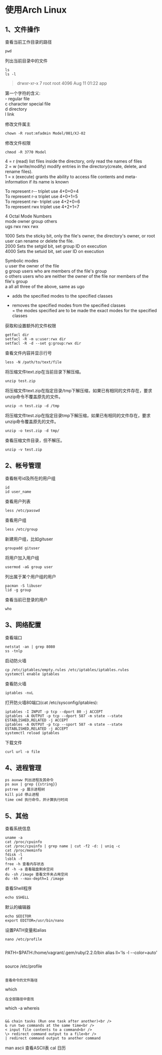 # 使用Arch Linux

## 1、文件操作

查看当前工作目录的路径
```
pwd
```

列出当前目录中的文件
```
ls
ls -l
```

> drwxr-xr-x 7 root root 4096 Aug 11 01:22 app

第一个字符的含义:<br />
\- regular file<br />
c character special file<br />
d directory<br />
l link<br />

修改文件属主
```
chown -R root:mfadmin Model/001/XJ-02
```

修改文件权限
```
chmod -R 3770 Model
```

4 = r (read)           list files inside the directory, only read the names of files<br />
2 = w (write/modify)   modify entries in the directory(create, delete, and rename files).<br />
1 = x (execute)        grants the ability to access file contents and meta-information if its name is known

To represent r-- triplet use 4+0+0=4<br />
To represent r-x triplet use 4+0+1=5<br />
To represent rw- triplet use 4+2+0=6<br />
To represent rwx triplet use 4+2+1=7

4 Octal Mode Numbers<br />
mode owner group others<br />
ugs  rwx   rwx   rwx

1000  Sets the sticky bit, only the file's owner, the directory's owner, or root user can rename or delete the file.<br />
2000  Sets the setgid bit, set group ID on execution<br />
4000  Sets the setuid bit, set user ID on execution

Symbolic modes<br />
u user  the owner of the file<br />
g group users who are members of the file's group<br />
o others  users who are neither the owner of the file nor members of the file's group<br />
a all     all three of the above, same as ugo

+ adds the specified modes to the specified classes<br />
- removes the specified modes from the specified classes<br />
= the modes specified are to be made the exact modes for the specified classes

获取和设置额外的文件权限
```
getfacl dir
setfacl -R -m u:user:rwx dir
setfacl -R -d --set g:group:rwx dir
```

查看文件内容并显示行号
```
less -N /path/to/text/file
```

将压缩文件text.zip在当前目录下解压缩。
```
unzip test.zip
```

将压缩文件text.zip在指定目录/tmp下解压缩，如果已有相同的文件存在，要求unzip命令不覆盖原先的文件。
```
unzip -n test.zip -d /tmp
```

将压缩文件test.zip在指定目录tmp下解压缩，如果已有相同的文件存在，要求unzip命令覆盖原先的文件。
```
unzip -o test.zip -d tmp/
```

查看压缩文件目录，但不解压。
```
unzip -v test.zip
```

## 2、帐号管理

查看帐号id及所在的用户组
```
id
id user_name
```

查看用户列表
```
less /etc/passwd
```

查看用户组
```
less /etc/group
```

新建用户组，比如gituser
```
groupadd gituser
```

将用户加入用户组
```
usermod -aG group user
```

列出属于某个用户组的用户
```
pacman -S libuser
lid -g group
```

查看当前已登录的用户
```
who
```

## 3、网络配置

查看端口
```
netstat -an | grep 8080
ss -tnlp
```

启动防火墙
```
cp /etc/iptables/empty.rules /etc/iptables/iptables.rules
systemctl enable iptables
```

查看防火墙
```
iptables -nvL
```
打开防火墙80端口(cat /etc/sysconfig/iptables):
```
iptables -I INPUT -p tcp --dport 80 -j ACCEPT
iptables -A OUTPUT -p tcp --dport 587 -m state --state ESTABLISHED,RELATED -j ACCEPT
iptables -A OUTPUT -p tcp --sport 587 -m state --state ESTABLISHED,RELATED -j ACCEPT
systemctl reload iptables
```

下载文件
```
curl url -o file
```

## 4、进程管理
```
ps auxww 列出进程及其命令
ps aux | grep {{string}}
pstree -p 展示进程树
kill pid 停止进程
time cmd 执行命令，并计算执行时间
```


## 5、其他

查看系统信息
```
uname -a
cat /proc/cpuinfo
cat /proc/cpuinfo | grep name | cut -f2 -d: | uniq -c
cat /proc/meminfo
fdisk -l
lsblk -f
free -h 查看内存状态
df -h -a 查看磁盘剩余空间
du -sh /image 查看文件夹占用空间
du -kh --max-depth=1 /image
```

查看Shell程序
```
echo $SHELL
```

默认的编辑器
```
echo $EDITOR
export EDITOR=/usr/bin/nano
```

设置PATH变量和alias
```
nano /etc/profile
```

> ```
  PATH=$PATH:/home/vagrant/.gem/ruby/2.2.0/bin
  alias ll='ls -l --color=auto'
  ```

```
source /etc/profile
```

查看命令的文件路径
```
which <cmd>
```
在全部路径中查找
```
which -a <cmd>
whereis <cmd>
```

&& chain tasks (Run one task after another)<br />
& run two commands at the same time<br />
< input file contents to a command<br />
\> redirect command output to a file<br />
| redirect command output to another command

```
man ascii 查看ASCII表
cal 日历
```
